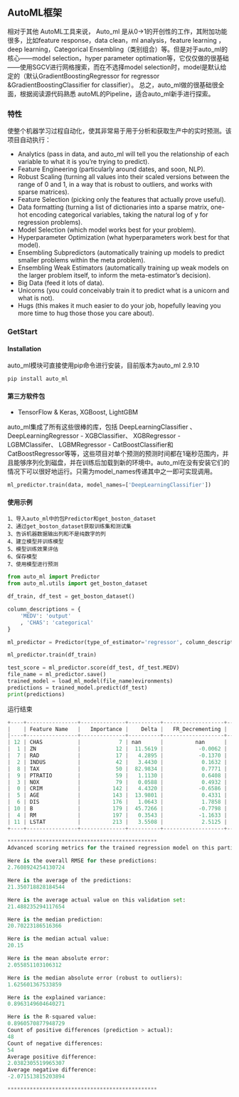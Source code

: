 

## AutoML框架

相对于其他 AutoML工具来说， Auto_ml 是从0->1的开创性的工作，其附加功能很多，比如feature response，data clean，ml analysis，feature learning ，deep learning，Categorical Ensembling（类别组合）等。但是对于auto_ml的核心——model selection，hyper parameter optimation等，它仅仅做的很基础——使用SGCV进行网格搜索，而在不选择model selection时，model是默认给定的（默认GradientBoostingRegressor for regressor &GradientBoostingClassifier for classifier）。
总之，auto_ml做的很基础很全面，根据阅读源代码熟悉 autoML的Pipeline，适合auto_ml新手进行探索。

### 特性

使整个机器学习过程自动化，使其非常易于用于分析和获取生产中的实时预测。该项目自动执行：

- Analytics (pass in data, and auto_ml will tell you the relationship of each variable to what it is you’re trying to predict).
- Feature Engineering (particularly around dates, and soon, NLP).
- Robust Scaling (turning all values into their scaled versions between the range of 0 and 1, in a way that is robust to outliers, and works with sparse matrices).
- Feature Selection (picking only the features that actually prove useful).
- Data formatting (turning a list of dictionaries into a sparse matrix, one-hot encoding categorical variables, taking the natural log of y for regression problems).
- Model Selection (which model works best for your problem).
- Hyperparameter Optimization (what hyperparameters work best for that model).
- Ensembling Subpredictors (automatically training up models to predict smaller problems within the meta problem).
- Ensembling Weak Estimators (automatically training up weak models on the larger problem itself, to inform the meta-estimator’s decision).
- Big Data (feed it lots of data).
- Unicorns (you could conceivably train it to predict what is a unicorn and what is not).
- Hugs (this makes it much easier to do your job, hopefully leaving you more time to hug those those you care about).

### GetStart

#### Installation

auto_ml模块可直接使用pip命令进行安装，目前版本为auto_ml 2.9.10
```python
pip install auto_ml
```

#### 第三方软件包

- TensorFlow & Keras, XGBoost, LightGBM

auto_ml集成了所有这些很棒的库，包括 DeepLearningClassifier 、 DeepLearningRegressor - XGBClassifier、 XGBRegressor - LGBMClassifer、 LGBMRegressor - CatBoostClassifier和 CatBoostRegressor等等，这些项目对单个预测的预测时间都在1毫秒范围内，并且能够序列化到磁盘，并在训练后加载到新的环境中。auto_ml在没有安装它们的情况下可以很好地运行。只需为model_names传递其中之一即可实现调用。

```python
ml_predictor.train(data, model_names=['DeepLearningClassifier'])
```

#### 使用示例

    1、导入auto_ml中的包Predictor和get_boston_dataset
    2、通过get_boston_dataset获取训练集和测试集
    3、告诉机器数据输出列和不是纯数字的列
    4、建立模型并训练模型
    5、模型训练效果评估
    6、保存模型
    7、使用模型进行预测

```python
from auto_ml import Predictor
from auto_ml.utils import get_boston_dataset

df_train, df_test = get_boston_dataset()

column_descriptions = {
    'MEDV': 'output'
    , 'CHAS': 'categorical'
}

ml_predictor = Predictor(type_of_estimator='regressor', column_descriptions=column_descriptions)

ml_predictor.train(df_train)

test_score = ml_predictor.score(df_test, df_test.MEDV)
file_name = ml_predictor.save()
trained_model = load_ml_model(file_name)evironments)
predictions = trained_model.predict(df_test)
print(predictions)
```

运行结束

```python
+----+----------------+--------------+----------+-------------------+-------------------+-----------+-----------+-----------+-----------+
|    | Feature Name   |   Importance |    Delta |   FR_Decrementing |   FR_Incrementing |   FRD_abs |   FRI_abs |   FRD_MAD |   FRI_MAD |
|----+----------------+--------------+----------+-------------------+-------------------+-----------+-----------+-----------+-----------|
| 12 | CHAS           |            7 | nan      |          nan      |          nan      |  nan      |  nan      |  nan      |  nan      |
|  1 | ZN             |           12 |  11.5619 |           -0.0062 |            0.0380 |    0.0239 |    0.0474 |    0.0000 |    0.0000 |
|  7 | RAD            |           17 |   4.2895 |           -0.1370 |            0.1163 |    0.1588 |    0.1673 |    0.1175 |    0.1035 |
|  2 | INDUS          |           42 |   3.4430 |            0.1632 |           -0.1283 |    0.2332 |    0.2536 |    0.0278 |    0.0785 |
|  8 | TAX            |           50 |  82.9834 |            0.7771 |           -0.3183 |    0.8333 |    0.4623 |    0.3680 |    0.1181 |
|  9 | PTRATIO        |           59 |   1.1130 |            0.6408 |           -0.4830 |    0.6931 |    0.5645 |    0.4029 |    0.2925 |
|  3 | NOX            |           79 |   0.0588 |            0.4932 |           -0.1203 |    0.8052 |    0.6728 |    0.1935 |    0.2717 |
|  0 | CRIM           |          142 |   4.4320 |           -0.6586 |            1.3412 |    0.9985 |    1.7242 |    0.9479 |    1.6564 |
|  5 | AGE            |          143 |  13.9801 |            0.4331 |           -0.4677 |    0.6308 |    0.6133 |    0.5353 |    0.4838 |
|  6 | DIS            |          176 |   1.0643 |            1.7858 |           -0.3931 |    1.8339 |    0.8874 |    1.0996 |    0.3497 |
| 10 | B              |          179 |  45.7266 |           -0.7798 |            0.1640 |    1.1877 |    0.4785 |    1.0904 |    0.1836 |
|  4 | RM             |          197 |   0.3543 |           -1.1633 |            1.6018 |    1.3489 |    1.7951 |    0.9774 |    1.2344 |
| 11 | LSTAT          |          213 |   3.5508 |            2.5125 |           -1.4640 |    2.6368 |    1.5911 |    1.7992 |    1.1952 |
+----+----------------+--------------+----------+-------------------+-------------------+-----------+-----------+-----------+-----------+
```

```python
***********************************************
Advanced scoring metrics for the trained regression model on this particular dataset:

Here is the overall RMSE for these predictions:
2.7608924254130724

Here is the average of the predictions:
21.350718828184544

Here is the average actual value on this validation set:
21.488235294117654

Here is the median prediction:
20.70223186516366

Here is the median actual value:
20.15

Here is the mean absolute error:
2.055851103106312

Here is the median absolute error (robust to outliers):
1.625601367533859

Here is the explained variance:
0.8963149604640271

Here is the R-squared value:
0.8960570877948729
Count of positive differences (prediction > actual):
48
Count of negative differences:
54
Average positive difference:
2.0382305519965307
Average negative difference:
-2.071513815203894

***********************************************
```
